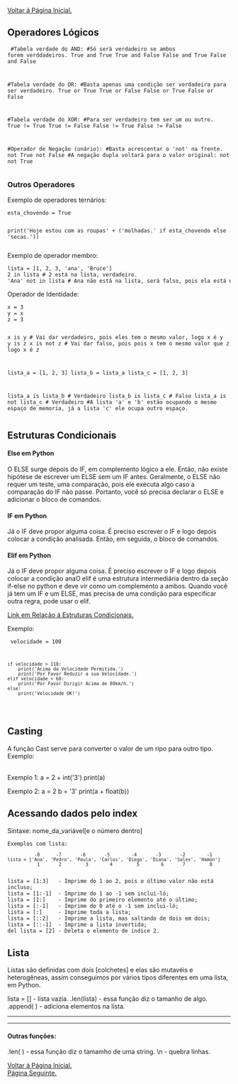 <a href="README.md" target="_self"  rel="prev">Voltar á Página Inicial.</a>

## Operadores Lógicos
<code><pre>
#Tabela verdade do AND:
#Só será verdadeiro se ambos forem verddadeiros.
True and True
True and False
False and True
False and False

#Tabela verdade do OR:
#Basta apenas uma condição ser verdadeira para ser verdadeiro.
True or True
True or False
False or True
False or False

#Tabela verdade do XOR:
#Para ser verdadeiro tem ser um ou outro.
True != True
True != False
False != True
False != False

#Operador de Negação (unário):
#Basta acrescentar o 'not' na frente.
not True
not False
#A negação dupla voltará para o valor original:
not not True
</pre></code>

### Outros Operadores

<p>Exemplo de operadores ternários:</p>
<code><pre>
esta_chovendo = True

print('Hoje estou com as roupas' + ('molhadas.' if esta_chovendo else 'secas.'))
</pre></code>

<p>Exemplo de operador membro:</p>
<code><pre>
lista = [1, 2, 3, 'ana', 'Bruce']
2 in lista # 2 está na lista, verdadeiro.
'Ana' not in lista # Ana não está na lista, será falso, pois ela está na lista.
</pre></code>

<p>Operador de Identidade:</p>
<code><pre>
x = 3
y = x 
z = 3

x is y # Vai dar verdadeiro, pois eles tem o mesmo valor, logo x é y 
y is z
x is not z # Vai dar falso, pois pois x tem o mesmo valor que z, logo  x é z 

lista_a = [1, 2, 3]
lista_b = lista_a
lista_c = [1, 2, 3]

lista_a is lista_b # Verdadeiro
lista_b is lista_c # Falso
lista_a is not lista_c # Verdadeiro
#A lista 'a' e 'b' estão ocupando o mesmo espaço de memoria, já a lista 'c' ele ocupa outro espaço.
</pre></code>

<h2>Estruturas Condicionais</h2>

<h4>Else em Python</h4>
<p>O ELSE surge depois do IF, em complemento lógico a ele. Então, não existe hipótese de escrever um ELSE sem um IF antes. Geralmente, o ELSE não requer um teste, uma comparação, pois ele executa algo caso a comparação do IF não passe. Portanto, você só precisa declarar o ELSE e adicionar o bloco de comandos. </p>

<h4>IF em Python</h4>
<p>Já o IF deve propor alguma coisa. É preciso escrever o IF e logo depois colocar a condição analisada. Então, em seguida, o bloco de comandos. </p>

<h4>Elif em Python</h4>
<p>Já o IF deve propor alguma coisa. É preciso escrever o IF e logo depois colocar a condição anaO elif é uma estrutura intermediária dentro da seção if-else no python e deve vir como um complemento a ambos. Quando você já tem um IF e um ELSE, mas precisa de uma condição para especificar outra regra, pode usar o elif.</p>
<a href="https://www.hashtagtreinamentos.com/estruturas-condicionais-no-python?gclid=EAIaIQobChMI8aiIzL3z_QIVGneRCh1Lvgn7EAAYASAAEgKGqPD_BwE" target="_blank">Link em Relação á Estruturas Condicionais.</a>
<p>Exemplo:</p>

<code><pre>
    velocidade = 100

    if velocidade > 110:
        print('Acima da Velocidade Permitida.')
        print('Por Favor Reduzir a sua Velocidade.')
    elif velocidade < 60:
        print('Por Favor Dirigir Acima de 80km/h.')
    else:
        print('Velocidade OK!')
</pre></code>

<h2>Casting</h2>
<p>A função Cast serve para converter o valor de um ripo para outro tipo. Exemplo:</p><br>
</code></pre>
Exemplo 1:    
a = 2 + int('3')
print(a)

Exemplo 2: 
a = 2
b = '3'
print(a + float(b))
</pre></code>

<h2>Acessando dados pelo index</h2>

<p>Sintaxe: nome_da_variável[e o número dentro]<br>
<code><pre>
Exemplos com lista:
<code><pre>
          -8      -7       -6       -5        -4       -3       -2        -1
lista = ['Ana', 'Pedro', 'Paula', 'Carlos', 'Diego', 'Diana', 'Sales', 'Hamon']
           1       2         3        4         5        6       7         8
</code></pre>
lista = [1:3]   - Imprime do 1 ao 2, pois o último valor não está incluso;
lista = [1:-1]  - Imprime do 1 ao -1 sem inclui-ló;
lista = [1:]    - Imprime do primeiro elemento até o último;
lista = [:-1]   - Imprime do 0 até o -1 sem inclui-ló;
lista = [:]     - Imprime toda a lista;
lista = [::2]   - Imprime a lista, mas saltando de dois em dois;
lista = [::-1]  - Imprime a lista invertida;
del lista = [2] - Deleta o elemento de indice 2.
</pre></code></p>

<h2>Lista</h2>

Listas são definidas com dois [colchetes] e elas são mutavéis e heterogêneas, assim conseguimos por vários tipos diferentes em uma lista, em Python.  

lista = [] - lista vazia.
.len(lista) - essa função diz o tamanho de algo.
.append( ) - adiciona elementos na lista.

--------------------------------------------------------------------
--------------------------------------------------------------------
#### Outras funções:
.len( ) - essa função diz o tamamho de uma string.
\n - quebra linhas.



<!-- Estudar sobre Builtins
Ele é um modulo disponivel para nós. Para acessar digite: __builtins__ -->

<a href="README.md" target="_self"  rel="prev">Voltar á Página Inicial.</a><br>
<a href="#" target="_self"  rel="prev">Página Seguinte.</a>